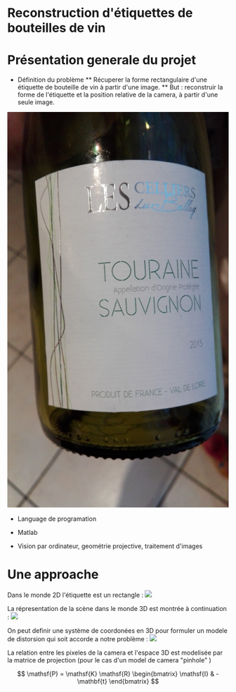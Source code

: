Reconstruction d'étiquettes de bouteilles de vin
==================================================


# Présentation generale du projet

* Définition du problème 
  ** Récuperer la forme rectangulaire d'une étiquette de bouteille de vin à
     partir d'une image.
  ** But : reconstruir la forme de l'étiquette et la position relative de la
     camera, à partir d'une seule image.

<img src="./images/img2.jpg" />

* Language de programation

 + Matlab

* Vision par ordinateur, geométrie projective, traitement d'images

# Une approache

Dans le monde 2D l'étiquette est un rectangle :
<img src="./images/label.png" />

La répresentation de la scène dans le monde 3D est montrée à continuation :
<img src="./images/image.png" />

On peut definir une système de coordonées en 3D pour formuler un modele de 
distorsion qui soit accorde a notre problème :
<img src="./images/coordinates.png" />

La relation entre les pixeles de la camera et l'espace 3D est modelisée par la 
matrice de projection (pour le cas d'un model de camera "pinhole" )

$$ \mathsf{P} = \mathsf{K}  \mathsf{R} \begin{bmatrix} \mathsf{I} & -\mathbf{t} \end{bmatrix} $$ 


